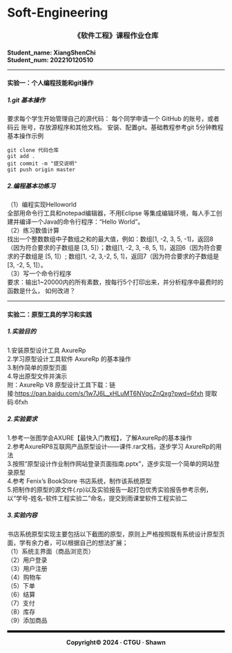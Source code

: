 # Soft-Engineering
<h3 align="center">《软件工程》课程作业仓库<h4>
Student_name: XiangShenChi
<br>
Student_num: 202210120510
<hr>

#### 实验一：个人编程技能和git操作

##### 1.git 基本操作
要求每个学生开始管理自己的源代码：
每个同学申请一个 GitHub 的账号，或者 码云 账号，存放源程序和其他文档。
安装、配置git。基础教程参考git 5分钟教程
基本操作示例

    git clone 代码仓库
    git add .
    git commit -m "提交说明"
    git push origin master


##### 2.编程基本功练习
（1）编程实现Helloworld
<br>
全部用命令行工具和notepad编辑器，不用Eclipse 等集成编辑环境，每人手工创建并编译一个Java的命令行程序：“Hello World”。
<br>
（2）练习数值计算
<br>
找出一个整数数组中子数组之和的最大值，例如：数组[1, -2, 3, 5, -1]，返回8（因为符合要求的子数组是 [3, 5]）；数组[1, -2, 3, -8, 5, 1]，返回6（因为符合要求的子数组是 [5, 1]）; 数组[1, -2, 3,-2, 5, 1]，返回7（因为符合要求的子数组是 [3, -2, 5, 1]）。
<br>
（3）写一个命令行程序
<br>
要求：输出1~20000内的所有素数，按每行5个打印出来，并分析程序中最费时的函数是什么， 如何改进？
<hr>

#### 实验二：原型工具的学习和实践

##### 1.实验目的
1.安装原型设计工具 AxureRp<br>
2.学习原型设计工具软件 AxureRp 的基本操作<br>
3.制作简单的原型页面<br>
4.导出原型文件并演示<br>
附：AxureRp V8 原型设计工具下载：链接:https://pan.baidu.com/s/1w7J6L_xHLuMT6NVqcZnQxg?pwd=6fxh 提取码:6fxh

##### 2.实验要求
1.参考一张图学会AXURE【最快入门教程】，了解AxureRp的基本操作<br>
2.参考AxureRP8互联网产品原型设计——课件.rar文档，逐步学习 AxureRp的用法<br>
3.按照“原型设计作业制作网站登录页面指南.pptx”，逐步实现一个简单的网站登录原型<br>
4.参考 Fenix’s BookStore 书店系统，制作该系统原型<br>
5.把制作的原型的源文件(.rp)以及实验报告一起打包优秀实验报告参考示例，以“学号-姓名-软件工程实验二”命名，提交到雨课堂软件工程实验二<br>

##### 3.实验内容
书店系统原型实现主要包括以下截图的原型，原则上严格按照既有系统设计原型页面，学有余力者，可以根据自己的想法扩展；<br>
（1）系统主界面（商品浏览页）<br>
（2）用户登录<br>
（3）用户注册<br>
（4）购物车<br>
（5）下单<br>
（6）结算<br>
（7）支付<br>
（8）库存<br>
（9）添加商品<br>

<hr style="border: 2px solid black;">

**<p align="center">Copyright© 2024 · CTGU · Shawn</p>**
